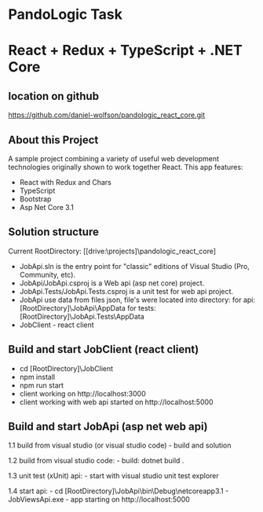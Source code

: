 # PandoLogic Task
# React + Redux + TypeScript + .NET Core

## location on github
https://github.com/daniel-wolfson/pandologic_react_core.git

## About this Project

A sample project combining a variety of useful web development technologies originally shown to work together React.
This app features:
- React with Redux and Chars
- TypeScript
- Bootstrap
- Asp Net Core 3.1

## Solution structure

Current RootDirectory: [[drive:\\projects]\pandologic_react_core]

- JobApi.sln is the entry point for "classic" editions of Visual Studio (Pro, Community, etc).
- JobApi/JobApi.csproj is a Web api (asp net core) project.
- JobApi.Tests/JobApi.Tests.csproj is a unit test for web api project.
- JobApi use data from files json, file's were located into directory:
    for api: [RootDirectory]\JobApi\AppData
    for tests: [RootDirectory]\JobApi.Tests\AppData
- JobClient - react client

## Build and start JobClient (react client)

- cd [RootDirectory]\JobClient
- npm install
- npm run start
- client working on http://localhost:3000
- client working with web api started on http://localhost:5000

## Build and start JobApi (asp net web api)

1.1 build from visual studio (or visual studio code)
    - build and solution

1.2 build from visual studio code:
    - build: dotnet build .

1.3 unit test (xUnit) api:
    - start with visual studio unit test explorer

1.4 start api:
    - cd [RootDirectory]\JobApi\bin\Debug\netcoreapp3.1
    - JobViewsApi.exe
    - app starting on http://localhost:5000

